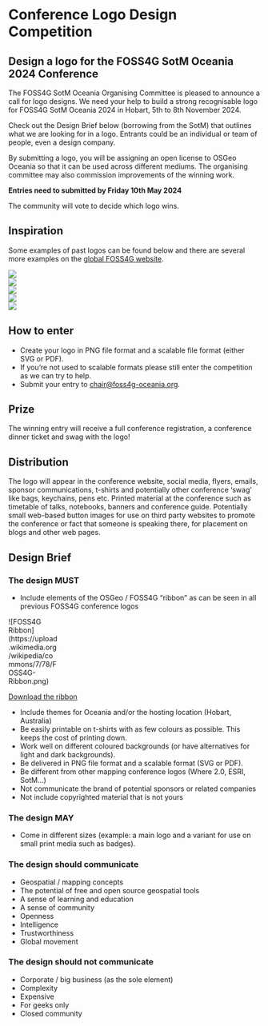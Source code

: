 # Conference Logo Design Competition
## Design a logo for the FOSS4G SotM Oceania 2024 Conference

The FOSS4G SotM Oceania Organising Committee is pleased to announce a call for logo designs. We need your help to build a strong recognisable logo for FOSS4G SotM Oceania 2024 in Hobart, 5th to 8th November 2024.

Check out the Design Brief below (borrowing from the SotM) that outlines what we are looking for in a logo. Entrants could be an individual or team of people, even a design company.

By submitting a logo, you will be assigning an open license to OSGeo Oceania so that it can be used across different mediums. The organising committee may also commission improvements of the winning work. 

**Entries need to submitted by Friday 10th May 2024**

The community will vote to decide which logo wins.

## Inspiration
Some examples of past logos can be found below and there are several more examples on the [global FOSS4G website](https://foss4g.org/).


<div style="width:130px"><img src="https://2023.foss4g-oceania.org/imgs/FOSS4G_2023_Logo_Colour.png"></div>
<div style="width:130px"><img src="https://i0.wp.com/osgeo-oceania.org/wp-content/uploads/2021/08/foss4g-sotm-oceania-2021_logo_reverse-colour.jpg"></div>
<div style="width:130px"><img src="https://2020.foss4g-oceania.org/img/2020/logo_white_background.svg"></div>
<div style="width:130px"><img src="https://2019.foss4g-oceania.org/images/social-share.jpg"></div>
<div style="width:130px"><img src="https://raw.githubusercontent.com/osgeo-oceania/2018-website-archive/master/sites/default/files/logo_image_small.png"></div>

## How to enter

* Create your logo in PNG file format and a scalable file format (either SVG or PDF).
* If you’re not used to scalable formats please still enter the competition as we can try to help.
* Submit your entry to [chair@foss4g-oceania.org](mailto:chair@foss4g-oceania.org).

## Prize

The winning entry will receive a full conference registration, a conference dinner ticket and swag with the logo!

## Distribution

The logo will appear in the conference website, social media, flyers, emails, sponsor communications, t-shirts and potentially other conference ‘swag’ like bags, keychains, pens etc. Printed material at the conference such as timetable of talks, notebooks, banners and conference guide. Potentially small web-based button images for use on third party websites to promote the conference or fact that someone is speaking there, for placement on blogs and other web pages.

## Design Brief

### The design MUST

* Include elements of the OSGeo / FOSS4G “ribbon” as can be seen in all previous FOSS4G conference logos
  
<div style="width:100px"> ![FOSS4G Ribbon](https://upload.wikimedia.org/wikipedia/commons/7/78/FOSS4G-Ribbon.png)</div>

  [Download the ribbon](https://commons.wikimedia.org/wiki/File:FOSS4G-Ribbon.png)


* Include themes for Oceania and/or the hosting location (Hobart, Australia)
* Be easily printable on t-shirts with as few colours as possible. This keeps the cost of printing down.
* Work well on different coloured backgrounds (or have alternatives for light and dark backgrounds).
* Be delivered in PNG file format and a scalable format (SVG or PDF).
* Be different from other mapping conference logos (Where 2.0, ESRI, SotM…)
* Not communicate the brand of potential sponsors or related companies
* Not include copyrighted material that is not yours

### The design MAY

* Come in different sizes (example: a main logo and a variant for use on small print media such as badges).

### The design should communicate

* Geospatial / mapping concepts
* The potential of free and open source geospatial tools
* A sense of learning and education
* A sense of community
* Openness
* Intelligence
* Trustworthiness
* Global movement

### The design should not communicate

* Corporate / big business (as the sole element)
* Complexity
* Expensive
* For geeks only
* Closed community
